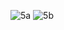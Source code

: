 ![5a](https://github.com/user-attachments/assets/aabfca6d-d30f-458b-9c0c-bfd2d31f6190)
![5b](https://github.com/user-attachments/assets/a15d8c63-58d9-43c1-9962-77dcbf45933d)
